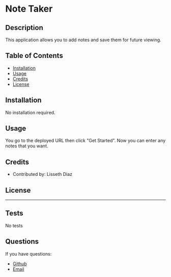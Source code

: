 
  
  
  # Note Taker

  ## Description

  This application allows you to add notes and save them for future viewing.

  ## Table of Contents

  * [Installation](#installation)
  * [Usage](#usage)
  * [Credits](#credits)
  * [License](#license)

  ## Installation

  No installation required.

  ## Usage

  You go to the deployed URL then click "Get Started". Now you can enter any notes that you want.

  ## Credits

  * Contributed by: Lisseth Diaz

  ## License

  

  ---

  ## Tests

  No tests

  ## Questions

  If you have questions:
  * [Github](https://github.com/lissethdiaz)
  * [Email](mailto:lissdiaz15@gmail.com) 
